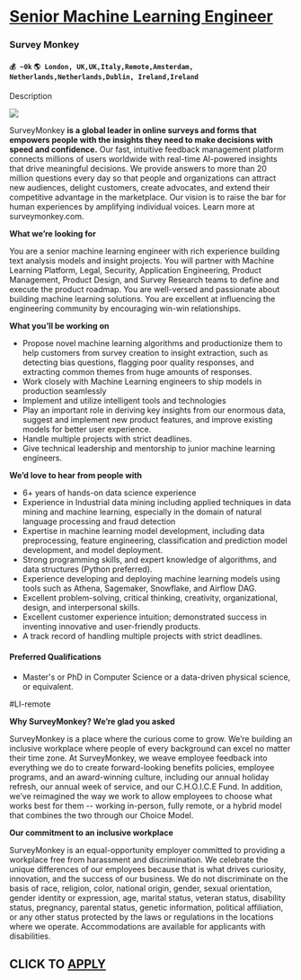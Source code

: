 # [Senior Machine Learning Engineer](https://www.remotewlb.com/apply/senior-machine-learning-engineer-73108)  
### Survey Monkey  
#### `💰 ~0k` `🌎 London, UK,UK,Italy,Remote,Amsterdam, Netherlands,Netherlands,Dublin, Ireland,Ireland`  

Description

**![](https://imgur.com/p9BC1VP.png)**

SurveyMonkey **is a global leader in online surveys and forms that empowers people with the insights they need to make decisions with speed and confidence.** Our fast, intuitive feedback management platform connects millions of users worldwide with real-time AI-powered insights that drive meaningful decisions. We provide answers to more than 20 million questions every day so that people and organizations can attract new audiences, delight customers, create advocates, and extend their competitive advantage in the marketplace. Our vision is to raise the bar for human experiences by amplifying individual voices. Learn more at surveymonkey.com.

 **What we’re looking for**

You are a senior machine learning engineer with rich experience building text analysis models and insight projects. You will partner with Machine Learning Platform, Legal, Security, Application Engineering, Product Management, Product Design, and Survey Research teams to define and execute the product roadmap. You are well-versed and passionate about building machine learning solutions. You are excellent at influencing the engineering community by encouraging win-win relationships.

**What you’ll be working on**

  * Propose novel machine learning algorithms and productionize them to help customers from survey creation to insight extraction, such as detecting bias questions, flagging poor quality responses, and extracting common themes from huge amounts of responses. 
  * Work closely with Machine Learning engineers to ship models in production seamlessly
  * Implement and utilize intelligent tools and technologies
  * Play an important role in deriving key insights from our enormous data, suggest and implement new product features, and improve existing models for better user experience. 
  * Handle multiple projects with strict deadlines.
  * Give technical leadership and mentorship to junior machine learning engineers. 

**We’d love to hear from people with**

  * 6+ years of hands-on data science experience
  * Experience in Industrial data mining including applied techniques in data mining and machine learning, especially in the domain of natural language processing and fraud detection
  * Expertise in machine learning model development, including data preprocessing, feature engineering, classification and prediction model development, and model deployment.
  * Strong programming skills, and expert knowledge of algorithms, and data structures (Python preferred).
  * Experience developing and deploying machine learning models using tools such as Athena, Sagemaker, Snowflake, and Airflow DAG.
  * Excellent problem-solving, critical thinking, creativity, organizational, design, and interpersonal skills.
  * Excellent customer experience intuition; demonstrated success in inventing innovative and user-friendly products.
  * A track record of handling multiple projects with strict deadlines.

#### **Preferred Qualifications**

  * Master's or PhD in Computer Science or a data-driven physical science, or equivalent.

#LI-remote

 **Why SurveyMonkey? We’re glad you asked**

SurveyMonkey is a place where the curious come to grow. We’re building an inclusive workplace where people of every background can excel no matter their time zone. At SurveyMonkey, we weave employee feedback into everything we do to create forward-looking benefits policies, employee programs, and an award-winning culture, including our annual holiday refresh, our annual week of service, and our C.H.O.I.C.E Fund. In addition, we’ve reimagined the way we work to allow employees to choose what works best for them -- working in-person, fully remote, or a hybrid model that combines the two through our Choice Model.

**Our commitment to an inclusive workplace**

SurveyMonkey is an equal-opportunity employer committed to providing a workplace free from harassment and discrimination. We celebrate the unique differences of our employees because that is what drives curiosity, innovation, and the success of our business. We do not discriminate on the basis of race, religion, color, national origin, gender, sexual orientation, gender identity or expression, age, marital status, veteran status, disability status, pregnancy, parental status, genetic information, political affiliation, or any other status protected by the laws or regulations in the locations where we operate. Accommodations are available for applicants with disabilities.

  
## CLICK TO [APPLY](https://www.remotewlb.com/apply/senior-machine-learning-engineer-73108)

